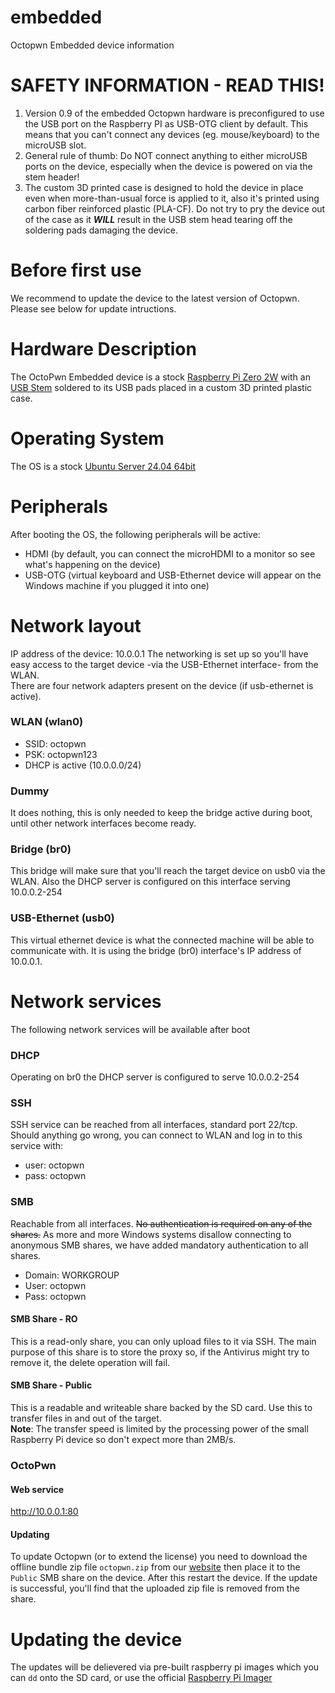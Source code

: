# embedded
Octopwn Embedded device information

# SAFETY INFORMATION - READ THIS!
1. Version 0.9 of the embedded Octopwn hardware is preconfigured to use the USB port on the Raspberry PI as USB-OTG client by default. This means that you can't connect any devices (eg. mouse/keyboard) to the microUSB slot.  
2. General rule of thumb: Do NOT connect anything to either microUSB ports on the device, especially when the device is powered on via the stem header!  
3. The custom 3D printed case is designed to hold the device in place even when more-than-usual force is applied to it, also it's printed using carbon fiber reinforced plastic (PLA-CF). Do not try to pry the device out of the case as it ***WILL*** result in the USB stem head tearing off the soldering pads damaging the device.

# Before first use  
We recommend to update the device to the latest version of Octopwn. Please see below for update intructions.

# Hardware Description
The OctoPwn Embedded device is a stock [Raspberry Pi Zero 2W](https://www.raspberrypi.com/products/raspberry-pi-zero-2-w/) with an [USB Stem](https://www.sparkfun.com/products/14526) soldered to its USB pads placed in a custom 3D printed plastic case.  

# Operating System
The OS is a stock [Ubuntu Server 24.04 64bit](https://ubuntu.com/download/raspberry-pi)

# Peripherals
After booting the OS, the following peripherals will be active:
 - HDMI (by default, you can connect the microHDMI to a monitor so see what's happening on the device)
 - USB-OTG (virtual keyboard and USB-Ethernet device will appear on the Windows machine if you plugged it into one)

# Network layout
IP address of the device: 10.0.0.1
The networking is set up so you'll have easy access to the target device -via the USB-Ethernet interface- from the WLAN.  
There are four network adapters present on the device (if usb-ethernet is active).
### WLAN (wlan0)
- SSID: octopwn
- PSK: octopwn123
- DHCP is active (10.0.0.0/24)

### Dummy
It does nothing, this is only needed to keep the bridge active during boot, until other network interfaces become ready.

### Bridge (br0)
This bridge will make sure that you'll reach the target device on usb0 via the WLAN. Also the DHCP server is configured on this interface serving 10.0.0.2-254

### USB-Ethernet (usb0)
This virtual ethernet device is what the connected machine will be able to communicate with. It is using the bridge (br0) interface's IP address of 10.0.0.1.

# Network services
The following network services will be available after boot

### DHCP
Operating on br0 the DHCP server is configured to serve 10.0.0.2-254

### SSH
SSH service can be reached from all interfaces, standard port 22/tcp.  
Should anything go wrong, you can connect to WLAN and log in to this service with:  
- user: octopwn
- pass: octopwn

### SMB
Reachable from all interfaces. ~~No authentication is required on any of the shares.~~ As more and more Windows systems disallow connecting to anonymous SMB shares, we have added mandatory authentication to all shares.  

 - Domain: WORKGROUP  
 - User: octopwn  
 - Pass: octopwn  

#### SMB Share - RO
This is a read-only share, you can only upload files to it via SSH. The main purpose of this share is to store the proxy so, if the Antivirus might try to remove it, the delete operation will fail.  

#### SMB Share - Public
This is a readable and writeable share backed by the SD card. Use this to transfer files in and out of the target.  
**Note**: The transfer speed is limited by the processing power of the small Raspberry Pi device so don't expect more than 2MB/s.

### OctoPwn
#### Web service
http://10.0.0.1:80  

#### Updating
To update Octopwn (or to extend the license) you need to download the offline bundle zip file `octopwn.zip` from our [website](https://octopwn.com) then place it to the `Public` SMB share on the device. After this restart the device. If the update is successful, you'll find that the uploaded zip file is removed from the share.  

# Updating the device
The updates will be delievered via pre-built raspberry pi images which you can `dd` onto the SD card, or use the official [Raspberry Pi Imager](https://www.raspberrypi.com/software/)



